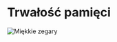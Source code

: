 # Trwałość pamięci

![Miękkie zegary](https://user-images.githubusercontent.com/8331614/215898827-61908788-5418-47ec-9007-82bb82351d26.png)
